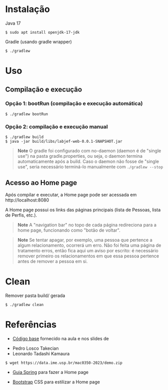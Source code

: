 # Instalação

Java 17
```shell
$ sudo apt install openjdk-17-jdk
```

Gradle (usando gradle wrapper)
```shell
$ ./gradlew 
```

# Uso 

## Compilação e execução

### Opção 1: bootRun (compilação e execução automática)

```shell
$ ./gradlew bootRun
```

### Opção 2: compilação e execução manual

```shell
$ ./gradlew build
$ java -jar build/libs/labjef-web-0.0.1-SNAPSHOT.jar
```

> **Note**
> O gradle foi configurado com no-daemon (daemon é de "single use") na pasta
> gradle.properties, ou seja, o daemon termina automaticamente após a build.
> Caso o daemon não fosse de "single use", seria necessário terminá-lo
> manualmente com ` ./gradlew --stop `

## Acesso ao Home page

Após compilar e executar, a Home page pode ser acessada em http://localhost:8080

A Home page possui os links das páginas principais (lista de Pessoas, lista de
Perfis, etc.).

> **Note**
> A "navigation bar" no topo de cada página redireciona para a home page,
> funcionando como "botão de voltar".

> **Note**
> Se tentar apagar, por exemplo, uma pessoa que pertence a algum
> relacionamento, ocorrerá um erro. Não foi feita uma página de tratamento
> erros, então fica aqui um aviso por escrito: é necessário remover primeiro os
> relacionamentos em que essa pessoa pertence antes de remover a pessoa em si.

# Clean

Remover pasta build/ gerada

```shell
$ ./gradlew clean
```

# Referências

* [Código base](https://data.ime.usp.br/mac0350-2023/demo.zip) fornecido na
aula e nos slides de 

- Pedro Losco Takecian
- Leonardo Tadashi Kamaura

```shell
$ wget https://data.ime.usp.br/mac0350-2023/demo.zip
```

* [Guia Spring](https://spring.io/guides/gs/serving-web-content/) para fazer a
  Home page

* [Bootstrap](https://getbootstrap.com/docs/5.0/components/list-group/) CSS
  para estilizar a Home page
